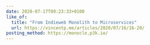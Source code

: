 ```yaml
---
date: 2020-07-17T09:23:33+0100
like_of:
  title: "From Indieweb Monolith to Microservices"
  url: https://vincentp.me/articles/2020/07/16/16-20/
posting_method: https://monocle.p3k.io/
---
```

